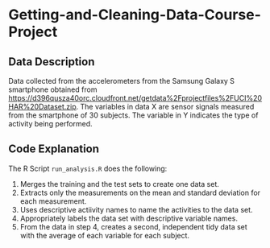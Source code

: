 # Getting-and-Cleaning-Data-Course-Project
## Data Description
Data collected from the accelerometers from the Samsung Galaxy S smartphone obtained from https://d396qusza40orc.cloudfront.net/getdata%2Fprojectfiles%2FUCI%20HAR%20Dataset.zip. The variables in data X are sensor signals measured from the smartphone of 30 subjects. The variable in Y indicates the type of activity being performed.

## Code Explanation
The R Script `run_analysis.R` does the following:
1. Merges the training and the test sets to create one data set.
2. Extracts only the measurements on the mean and standard deviation for each measurement.
3. Uses descriptive actiivity names to name the activities to the data set.
4. Appropriately labels the data set with descriptive variable names.
5. From the data in step 4, creates a second, independent tidy data set with the average of each variable for each subject.
